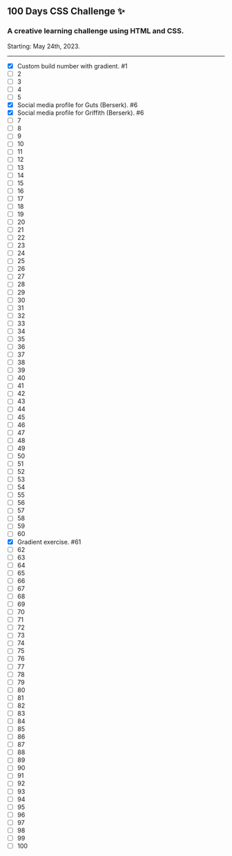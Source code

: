 ## 100 Days CSS Challenge ✨

### A creative learning challenge using HTML and CSS.
Starting: May 24th, 2023. 

------------------

- [x] Custom build number with gradient. #1
- [ ] 2
- [ ] 3
- [ ] 4
- [ ] 5
- [x] Social media profile for Guts (Berserk). #6
- [x] Social media profile for Griffith (Berserk). #6
- [ ] 7
- [ ] 8
- [ ] 9
- [ ] 10
- [ ] 11
- [ ] 12
- [ ] 13
- [ ] 14
- [ ] 15
- [ ] 16
- [ ] 17
- [ ] 18
- [ ] 19
- [ ] 20
- [ ] 21
- [ ] 22
- [ ] 23
- [ ] 24
- [ ] 25
- [ ] 26
- [ ] 27
- [ ] 28
- [ ] 29
- [ ] 30
- [ ] 31
- [ ] 32
- [ ] 33
- [ ] 34
- [ ] 35
- [ ] 36
- [ ] 37
- [ ] 38
- [ ] 39
- [ ] 40
- [ ] 41
- [ ] 42
- [ ] 43
- [ ] 44
- [ ] 45
- [ ] 46
- [ ] 47
- [ ] 48
- [ ] 49
- [ ] 50
- [ ] 51
- [ ] 52
- [ ] 53
- [ ] 54
- [ ] 55
- [ ] 56
- [ ] 57
- [ ] 58
- [ ] 59
- [ ] 60
- [x] Gradient exercise. #61
- [ ] 62
- [ ] 63
- [ ] 64
- [ ] 65
- [ ] 66
- [ ] 67
- [ ] 68
- [ ] 69
- [ ] 70
- [ ] 71
- [ ] 72
- [ ] 73
- [ ] 74
- [ ] 75
- [ ] 76
- [ ] 77
- [ ] 78
- [ ] 79
- [ ] 80
- [ ] 81
- [ ] 82
- [ ] 83
- [ ] 84
- [ ] 85
- [ ] 86
- [ ] 87
- [ ] 88
- [ ] 89
- [ ] 90
- [ ] 91
- [ ] 92
- [ ] 93
- [ ] 94
- [ ] 95
- [ ] 96
- [ ] 97
- [ ] 98
- [ ] 99
- [ ] 100
